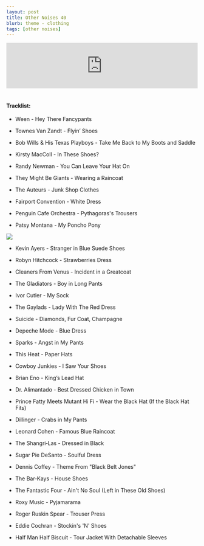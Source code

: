 ```yaml
---
layout: post
title: Other Noises 40
blurb: theme - clothing
tags: [other noises]
---
```


<iframe width="100%" height="120" src="https://www.mixcloud.com/widget/iframe/?hide_cover=1&feed=%2Fzero_cc%2Fother-noises-40-11419-clothing%2F" frameborder="0" ></iframe>
&nbsp;

#### Tracklist:

- Ween - Hey There Fancypants

- Townes Van Zandt - Flyin’ Shoes
- Bob Wills & His Texas Playboys - Take Me Back to My Boots and Saddle
- Kirsty MacColl - In These Shoes?

- Randy Newman - You Can Leave Your Hat On
- They Might Be Giants - Wearing a Raincoat
- The Auteurs - Junk Shop Clothes

- Fairport Convention - White Dress
- Penguin Cafe Orchestra - Pythagoras's Trousers
- Patsy Montana - My Poncho Pony  

![](https://lh3.googleusercontent.com/MeL2Qq-fgOBOMBWMLFnNA2xQoUhyY76h0M5uC6mPhbNayzubRwJFg-Gak_iYhkUA2zfclwv1c0GJgaNVp0ncszEIZoTBGV07DvqBhZKhHwjS6cqya1AQr1ympgRdM9RH7MvIaC03iQyEMUpc7GHTIwt0innN-tT9qDjwS7pjlKqDfdBjxm4aCMJiGjD7G3qI9TMrBvGUBSNRSHbE0OEuwDlz9KNL_ndk6v_UVhJQzcXZL6u1c-jaELPGIiclI7hKbujn1TKHBy1NHSOsraJXVVasjhbDruvs3OHfWuVhPhLYaT4qpGwyQ5Mfi1GJoQqJd4KXgqdOi72Ey23hI5qu1ySH5Mxa56CiQvD-61X-YiujIq2P_yqlOriGkA5zRXnIpVq9t990aWJLrxQDNbcBOrx2vNzOF7m--HVfTOGCxo8_BCotTE_H3Gl4xjCi0QJsaQA_BVINXapCO0FAWuW6kvDxlfvMgaZMYwvXqVcUxmyqMmspJ__5wIfJQKACOlxqI92RqYiexbpY_PXEp6bSWk_ovjBj-L3-vQBH74qals77TrhpzS0QmUyai2UT6NmuAFl9marNk_gu8m55fDy8OHUn3oiGQ_dCWzt1Bcb9MeR97iz4ROA7cjzUGlzF7TjMHU1NZOhdzfk7mZWm3zIy-L1M=w450-h401-no)

- Kevin Ayers - Stranger in Blue Suede Shoes
- Robyn Hitchcock - Strawberries Dress
- Cleaners From Venus - Incident in a Greatcoat

- The Gladiators - Boy in Long Pants
- Ivor Cutler - My Sock
- The Gaylads - Lady With The Red Dress

- Suicide - Diamonds, Fur Coat, Champagne
- Depeche Mode - Blue Dress
- Sparks - Angst in My Pants

- This Heat - Paper Hats
- Cowboy Junkies - I Saw Your Shoes
- Brian Eno - King’s Lead Hat

- Dr. Alimantado - Best Dressed Chicken in Town
- Prince Fatty Meets Mutant Hi Fi - Wear the Black Hat (If the Black Hat Fits)
- Dillinger - Crabs in My Pants

- Leonard Cohen - Famous Blue Raincoat
- The Shangri‐Las - Dressed in Black
- Sugar Pie DeSanto - Soulful Dress

- Dennis Coffey - Theme From "Black Belt Jones"
- The Bar‐Kays - House Shoes
- The Fantastic Four - Ain't No Soul (Left in These Old Shoes)

- Roxy Music - Pyjamarama
- Roger Ruskin Spear - Trouser Press
- Eddie Cochran - Stockin's 'N' Shoes

- Half Man Half Biscuit - Tour Jacket With Detachable Sleeves